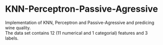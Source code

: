 # KNN-Perceptron-Passive-Agressive
Implementation of KNN, Perceptron and Passive-Agressive and predicing wine quality.<br />
The data set contains 12 (11 numerical and 1 categorial) features and 3 labels.
